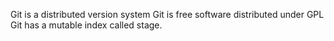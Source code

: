 Git is a distributed version system
Git is free software distributed under GPL
Git has a mutable index called stage.
